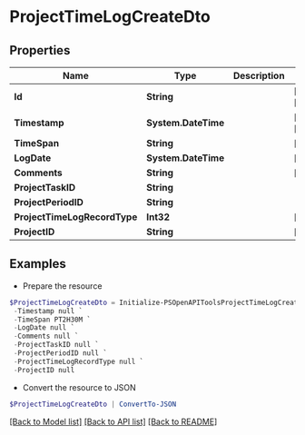 # ProjectTimeLogCreateDto
## Properties

Name | Type | Description | Notes
------------ | ------------- | ------------- | -------------
**Id** | **String** |  | [optional] [readonly] 
**Timestamp** | **System.DateTime** |  | [optional] [readonly] 
**TimeSpan** | **String** |  | [optional] 
**LogDate** | **System.DateTime** |  | [optional] 
**Comments** | **String** |  | [optional] 
**ProjectTaskID** | **String** |  | 
**ProjectPeriodID** | **String** |  | 
**ProjectTimeLogRecordType** | **Int32** |  | [optional] 
**ProjectID** | **String** |  | [optional] 

## Examples

- Prepare the resource
```powershell
$ProjectTimeLogCreateDto = Initialize-PSOpenAPIToolsProjectTimeLogCreateDto  -Id null `
 -Timestamp null `
 -TimeSpan PT2H30M `
 -LogDate null `
 -Comments null `
 -ProjectTaskID null `
 -ProjectPeriodID null `
 -ProjectTimeLogRecordType null `
 -ProjectID null
```

- Convert the resource to JSON
```powershell
$ProjectTimeLogCreateDto | ConvertTo-JSON
```

[[Back to Model list]](../README.md#documentation-for-models) [[Back to API list]](../README.md#documentation-for-api-endpoints) [[Back to README]](../README.md)

